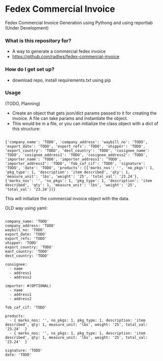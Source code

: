 # Fedex Commercial Invoice #

Fedex Commercial Invoice Generation using Pythong and using reportlab  (Under Development)

### What is this repository for? ###

* A way to generate a commercial fedex invoice
* https://github.com/radlws/fedex-commercial-invoice

### How do I get set up? ###

* download repo, install requirements.txt using pip

### Usage ###

(TODO, Planning)

* Create an object that gets json/dict params passed to it for creating the invoice. A file can take params and instantiate the object.
* This would be in a file, or you can initialize the class object with a dict of this structure:
<pre><code>
{'company_name': 'TODO', 'company_address': 'waybill_no': 'TODO', 'export_date': 'TODO', 'export_refs': 'TODO', 'shipper': 'TODO', 'export_country': 'TODO', 'dest_country': 'TODO', 'cosignee_name': 'TODO', 'cosignee_address1': 'TODO', 'cosignee_address2': 'TODO', 'importer_name': 'TODO', 'importer_address1': 'TODO', 'importer_address2': 'TODO', 'fob_caf_cif': 'TODO', 'signature': 'TODO', 'date': 'TODO', 'products': [{'marks_nos': '', 'no_pkgs': 1, 'pkg_type': 1, 'description': 'item described', 'qty': 1, 'measure_unit': 'lbs', 'weight': '25', 'total_val': '23.24'}, {'marks_nos': '', 'no_pkgs': 1, 'pkg_type': 1, 'description': 'item described', 'qty': 1, 'measure_unit': 'lbs', 'weight': '25', 'total_val': '23.24'}]}
</code></pre>

This will initialize the commercial invoice object with the data.

OLD way using yaml:
<pre><code>
company_name: 'TODO'
company_address: 'TODO'
waybill_no: 'TODO'
export_date: 'TODO'
export_refs: 'TODO'
shipper: 'TODO'
export_country: 'TODO'
manf_country: 'TODO'
dest_country: 'TODO'

consignee:
  - name
  - address1
  - address2

importer: #(OPTIONAL)
  - name
  - address1
  - address2

fob_caf_cif: 'TODO'

products:
  - { marks_nos: '', no_pkgs: 1, pkg_type: 1, description: 'item described', qty: 1, measure_unit: 'lbs', weight: '25', total_val: '23.24'  }
  - { marks_nos: '', no_pkgs: 1, pkg_type: 1, description: 'item described', qty: 1, measure_unit: 'lbs', weight: '25', total_val: '23.24'  }

signature: 'TODO'
date: 'TODO'
</code></pre>



